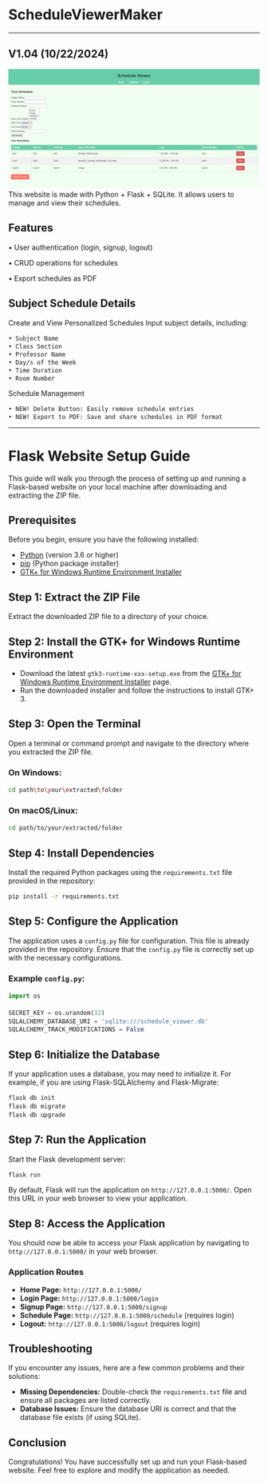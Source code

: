 # ScheduleViewerMaker
---
## V1.04 (10/22/2024)
![alttext](https://github.com/Rein-C/ScheduleViewerMaker/blob/main/Schedule%20Maker%20V1.0.4.png)
This website is made with Python + Flask + SQLite. It allows users to manage and view their schedules.
## Features

• User authentication (login, signup, logout)

• CRUD operations for schedules

• Export schedules as PDF

## Subject Schedule Details

Create and View Personalized Schedules
Input subject details, including:

    • Subject Name 
    • Class Section 
    • Professor Name 
    • Day/s of the Week 
    • Time Duration 
    • Room Number 

Schedule Management

    • NEW! Delete Button: Easily remove schedule entries
    • NEW! Export to PDF: Save and share schedules in PDF format

---
# Flask Website Setup Guide

This guide will walk you through the process of setting up and running a Flask-based website on your local machine after downloading and extracting the ZIP file.

## Prerequisites

Before you begin, ensure you have the following installed:

- [Python](https://www.python.org/downloads/) (version 3.6 or higher)
- [pip](https://pip.pypa.io/en/stable/installing/) (Python package installer)
- [GTK+ for Windows Runtime Environment Installer](https://github.com/tschoonj/GTK-for-Windows-Runtime-Environment-Installer/releases)

## Step 1: Extract the ZIP File

Extract the downloaded ZIP file to a directory of your choice.

## Step 2: Install the GTK+ for Windows Runtime Environment

- Download the latest `gtk3-runtime-xxx-setup.exe` from the [GTK+ for Windows Runtime Environment Installer](https://github.com/tschoonj/GTK-for-Windows-Runtime-Environment-Installer/releases) page.
- Run the downloaded installer and follow the instructions to install GTK+ 3.

## Step 3: Open the Terminal

Open a terminal or command prompt and navigate to the directory where you extracted the ZIP file.

### On Windows:

```bash
cd path\to\your\extracted\folder
```

### On macOS/Linux:

```bash
cd path/to/your/extracted/folder
```

## Step 4: Install Dependencies

Install the required Python packages using the `requirements.txt` file provided in the repository:

```bash
pip install -r requirements.txt
```

## Step 5: Configure the Application

The application uses a `config.py` file for configuration. This file is already provided in the repository. Ensure that the `config.py` file is correctly set up with the necessary configurations.

### Example `config.py`:

```python
import os

SECRET_KEY = os.urandom(32)
SQLALCHEMY_DATABASE_URI = 'sqlite:///schedule_viewer.db'
SQLALCHEMY_TRACK_MODIFICATIONS = False
```

## Step 6: Initialize the Database

If your application uses a database, you may need to initialize it. For example, if you are using Flask-SQLAlchemy and Flask-Migrate:

```bash
flask db init
flask db migrate
flask db upgrade
```

## Step 7: Run the Application

Start the Flask development server:

```bash
flask run
```

By default, Flask will run the application on `http://127.0.0.1:5000/`. Open this URL in your web browser to view your application.

## Step 8: Access the Application

You should now be able to access your Flask application by navigating to `http://127.0.0.1:5000/` in your web browser.

### Application Routes

- **Home Page:** `http://127.0.0.1:5000/`
- **Login Page:** `http://127.0.0.1:5000/login`
- **Signup Page:** `http://127.0.0.1:5000/signup`
- **Schedule Page:** `http://127.0.0.1:5000/schedule` (requires login)
- **Logout:** `http://127.0.0.1:5000/logout` (requires login)

## Troubleshooting

If you encounter any issues, here are a few common problems and their solutions:

- **Missing Dependencies:** Double-check the `requirements.txt` file and ensure all packages are listed correctly.
- **Database Issues:** Ensure the database URI is correct and that the database file exists (if using SQLite).

## Conclusion

Congratulations! You have successfully set up and run your Flask-based website. Feel free to explore and modify the application as needed.
